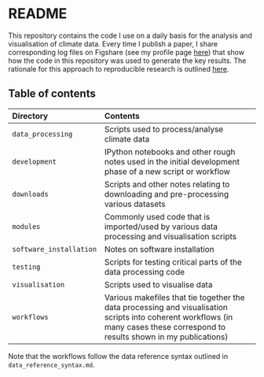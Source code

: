 # README

This repository contains the code I use on a daily basis
for the analysis and visualisation of climate data.
Every time I publish a paper,
I share corresponding log files on Figshare (see my profile page
[here](http://figshare.com/authors/Damien_Irving/726490))
that show how the code in this repository was used to generate the key results.
The rationale for this approach to reproducible research is outlined
[here](http://journals.ametsoc.org/doi/abs/10.1175/BAMS-D-15-00010.1).


## Table of contents

| Directory | Contents |
| :-------- | :------- |
| `data_processing` | Scripts used to process/analyse climate data |
| `development` | IPython notebooks and other rough notes used in the initial development phase of a new script or workflow |
| `downloads` | Scripts and other notes relating to downloading and pre-processing various datasets |
| `modules` | Commonly used code that is imported/used by various data processing and visualisation scripts |
| `software_installation` | Notes on software installation |
| `testing` | Scripts for testing critical parts of the data processing code |
| `visualisation` | Scripts used to visualise data |
| `workflows` | Various makefiles that tie together the data processing and visualisation scripts into coherent workflows (in many cases these correspond to results shown in my publications) |  
 
 Note that the workflows follow the data reference syntax outlined in `data_reference_syntax.md`.
